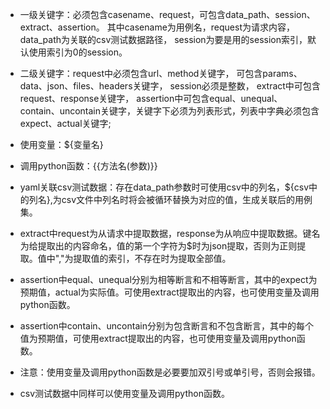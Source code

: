 - 一级关键字：必须包含casename、request，可包含data_path、session、extract、assertion。
其中casename为用例名，request为请求内容，data_path为关联的csv测试数据路径，
session为要是用的session索引，默认使用索引为0的session。

- 二级关键字：request中必须包含url、method关键字，
可包含params、data、json、files、headers关键字，
session必须是整数，
extract中可包含request、response关键字，
assertion中可包含equal、unequal、contain、uncontain关键字，关键字下必须为列表形式，列表中字典必须包含expect、actual关键字;

- 使用变量：${变量名}
- 调用python函数：{{方法名(参数)}}
- yaml关联csv测试数据：存在data_path参数时可使用csv中的列名，${csv中的列名},为csv文件中列名时将会被循环替换为对应的值，生成关联后的用例集。
- extract中request为从请求中提取数据，response为从响应中提取数据。键名为给提取出的内容命名，值的第一个字符为$时为json提取，否则为正则提取。值中","为提取值的索引，不存在时为提取全部值。
- assertion中equal、unequal分别为相等断言和不相等断言，其中的expect为预期值，actual为实际值。可使用extract提取出的内容，也可使用变量及调用python函数。
- assertion中contain、uncontain分别为包含断言和不包含断言，其中的每个值为预期值，可使用extract提取出的内容，也可使用变量及调用python函数。
- 注意：使用变量及调用python函数是必要要加双引号或单引号，否则会报错。
- csv测试数据中同样可以使用变量及调用python函数。